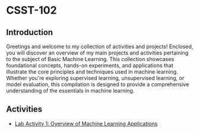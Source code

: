 # CSST-102

## Introduction
Greetings and welcome to my collection of activities and projects! Enclosed, you will discover an overview of my main projects and activities pertaining to the subject of Basic Machine Learning. This collection showcases foundational concepts, hands-on experiments, and applications that illustrate the core principles and techniques used in machine learning. Whether you're exploring supervised learning, unsupervised learning, or model evaluation, this compilation is designed to provide a comprehensive understanding of the essentials in machine learning.

## Activities
<ul>
    <li><a target="_blank" href="[https://github.com/simon-javier/CSST-102/blob/93c893220bd56cfc2eb9204dc42a5faddd23a54e/Lab%20Activity%201%3A%20Overview%20of%20Machine%20Learning%20Applications/LAB_ACT1%20-%20JAVIER_BSCS3B.pdf)]">Lab Activity 1: Overview of Machine Learning Applications</a></li>

</ul>
